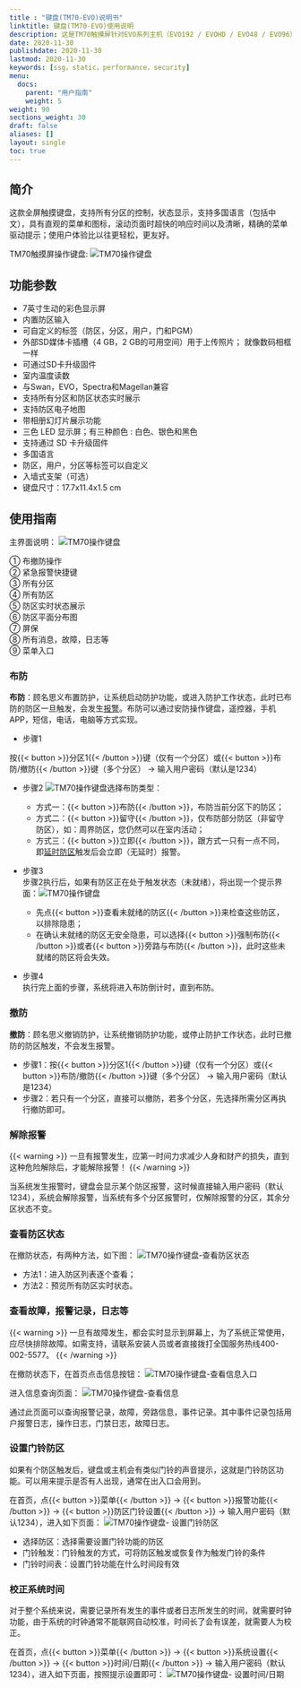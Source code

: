 ```yaml
---
title : "键盘(TM70-EVO)说明书"
linktitle: 键盘(TM70-EVO)使用说明
description: 这是TM70触摸屏针对EVO系列主机（EVO192 / EVOHD / EVO48 / EVO96）的操作键盘说明书
date: 2020-11-30
publishdate: 2020-11-30
lastmod: 2020-11-30
keywords: [ssg，static，performance，security]
menu:
  docs:
    parent: "用户指南"
    weight: 5
weight: 90
sections_weight: 30
draft: false
aliases: []
layout: single
toc: true
---
```


## 简介

这款全屏触摸键盘，支持所有分区的控制，状态显示，支持多国语言（包括中文），具有直观的菜单和图标，滚动页面时超快的响应时间以及清晰，精确的菜单驱动提示；使用户体验比以往更轻松，更友好。

TM70触摸屏操作键盘:
![TM70操作键盘](images/tm70-white-poster.png)

## 功能参数

- 7英寸生动的彩色显示屏
- 内置防区输入
- 可自定义的标签（防区，分区，用户，门和PGM）
- 外部SD媒体卡插槽（4 GB，2 GB的可用空间）用于上传照片； 就像数码相框一样
- 可通过SD卡升级固件
- 室内温度读数
- 与Swan，EVO，Spectra和Magellan兼容
- 支持所有分区和防区状态实时展示
- 支持防区电子地图
- 带相册幻灯片展示功能
- 三色 LED 显示屏；有三种颜色 : 白色、银色和黑色
- 支持通过 SD 卡升级固件
- 多国语言
- 防区，用户，分区等标签可以自定义
- 入墙式支架（可选）
- 键盘尺寸：17.7x11.4x1.5 cm

## 使用指南

主界面说明：
![TM70操作键盘](images/tm70-white-chinese-evo-home-page-icon-markup.png)

① 布撤防操作  
② 紧急报警快捷键  
③ 所有分区  
④ 所有防区  
⑤ 防区实时状态展示  
⑥ 防区平面分布图  
⑦ 屏保  
⑧ 所有消息，故障，日志等  
⑨ 菜单入口

### 布防

**布防**：顾名思义布置防护，让系统启动防护功能，或进入防护工作状态，此时已布防的防区一旦触发，会发生[报警](../../node1/important-knowledge/#%E6%8A%A5%E8%AD%A6alarm)。布防可以通过安防操作键盘，遥控器，手机APP，短信，电话，电脑等方式实现。

- 步骤1

按{{< button >}}分区1{{< /button >}}键（仅有一个分区）或{{< button >}}布防/撤防{{< /button >}}键（多个分区） → 输入用户密码（默认是1234）

- 步骤2
  ![TM70操作键盘](images/tm70-white-chinese-evo-arming-method.png)选择布防类型：
  - 方式一：{{< button >}}布防{{< /button >}}，布防当前分区下的防区；
  - 方式二：{{< button >}}留守{{< /button >}}，仅布防部分防区（非留守防区），如：周界防区，您仍然可以在室内活动；
  - 方式三：{{< button >}}立即{{< /button >}}，跟方式一只有一点不同，即[延时防区](../../node1/important-knowledge/#%E9%98%B2%E5%8C%BA-zone)触发后会立即（无延时）报警。

- 步骤3  
步骤2执行后，如果有防区正在处于触发状态（未就绪），将出现一个提示界面：![TM70操作键盘](images/tm70-white-chinese-evo-fail-to-arm.png)
  - 先点{{< button >}}查看未就绪的防区{{< /button >}}来检查这些防区，以排除隐患；
  - 在确认未就绪的防区无安全隐患，可以选择{{< button >}}强制布防{{< /button >}}或者{{< button >}}旁路与布防{{< /button >}}，此时这些未就绪的防区将会失效。

- 步骤4  
执行完上面的步骤，系统将进入布防倒计时，直到布防。

### 撤防

**撤防**：顾名思义撤销防护，让系统撤销防护功能，或停止防护工作状态，此时已撤防的防区触发，不会发生报警。

- 步骤1：按{{< button >}}分区1{{< /button >}}键（仅有一个分区）或{{< button >}}布防/撤防{{< /button >}}键（多个分区） → 输入用户密码（默认是1234）
- 步骤2：若只有一个分区，直接可以撤防，若多个分区，先选择所需分区再执行撤防即可。

### 解除报警

{{< warning >}}
一旦有报警发生，应第一时间力求减少人身和财产的损失，直到这种危险解除后，才能解除报警！
{{< /warning >}}

当系统发生报警时，键盘会显示某个防区报警，这时候直接输入用户密码（默认1234），系统会解除报警，当系统有多个分区报警时，仅解除报警的分区，其余分区状态不变。

### 查看防区状态

在撤防状态，有两种方法，如下图：
![TM70操作键盘-查看防区状态](images/tm70-white-chinese-evo-view-zone-status.png)

- 方法1：进入防区列表逐个查看；
- 方法2：预览所有防区实时状态。

### 查看故障，报警记录，日志等

{{< warning >}}
一旦有故障发生，都会实时显示到屏幕上，为了系统正常使用，应尽快排除故障。如需支持，请联系安装人员或者直接拨打全国服务热线400-002-5577。
{{< /warning >}}

在撤防状态下，在首页点击信息按钮：
![TM70操作键盘-查看信息入口](images/tm70-white-chinese-evo-info-entry.png)

进入信息查询页面：
![TM70操作键盘-查看信息](images/tm70-white-chinese-evo-info.png)

通过此页面可以查询报警记录，故障，旁路信息，事件记录。其中事件记录包括用户报警日志，操作日志，门禁日志，故障日志。

### 设置门铃防区

如果有个防区触发后，键盘或主机会有类似门铃的声音提示，这就是门铃防区功能。可以用来提示是否有人出现，通常在出入口会用到。

在首页，点{{< button >}}菜单{{< /button >}} → {{< button >}}报警功能{{< /button >}} → {{< button >}}防区门铃设置{{< /button >}} → 输入用户密码（默认1234），进入如下页面：
![TM70操作键盘- 设置门铃防区](images/tm70-white-chinese-evo-setting-chime-zone.png)

- 选择防区：选择需要设置门铃功能的防区
- 门铃触发：门铃触发的方式，可将防区触发或恢复作为触发门铃的条件
- 门铃时间表：设置门铃功能在什么时间段有效

### 校正系统时间

对于整个系统来说，需要记录所有发生的事件或者日志所发生的时间，就需要时钟功能，由于系统的时钟通常不能联网自动校准，时间长了会有误差，就需要人为校正。

在首页，点{{< button >}}菜单{{< /button >}} → {{< button >}}系统设置{{< /button >}} → {{< button >}}时间/日期{{< /button >}} → 输入用户密码（默认1234），进入如下页面，按照提示设置即可：
![TM70操作键盘- 设置时间/日期](images/tm70-white-chinese-evo-system-setting.png)

